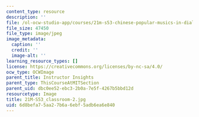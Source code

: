 ```yaml
---
content_type: resource
description: ''
file: /ol-ocw-studio-app/courses/21m-s53-chinese-popular-musics-in-dialogue-spring-2014/6d8befa75aa27b6a6ebf5adb6ea6e840_21M-S53_classroom-2.jpg
file_size: 47450
file_type: image/jpeg
image_metadata:
  caption: ''
  credit: ''
  image-alt: ''
learning_resource_types: []
license: https://creativecommons.org/licenses/by-nc-sa/4.0/
ocw_type: OCWImage
parent_title: Instructor Insights
parent_type: ThisCourseAtMITSection
parent_uid: dbc0ee52-ebc3-2b0a-7e5f-4267b5bbd12d
resourcetype: Image
title: 21M-S53_classroom-2.jpg
uid: 6d8befa7-5aa2-7b6a-6ebf-5adb6ea6e840
---
```

